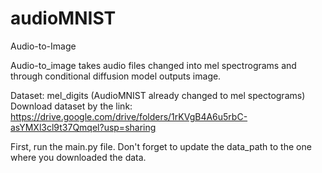 # audioMNIST
Audio-to-Image 

Audio-to_image takes audio files changed into mel spectrograms and through conditional diffusion model outputs image. 

Dataset: mel_digits (AudioMNIST already changed to mel spectograms) 
Download dataset by the link: https://drive.google.com/drive/folders/1rKVgB4A6u5rbC-asYMXl3cl9t37Qmqel?usp=sharing

First, run the main.py file. Don't forget to update the data_path to the one where you downloaded the data. 
